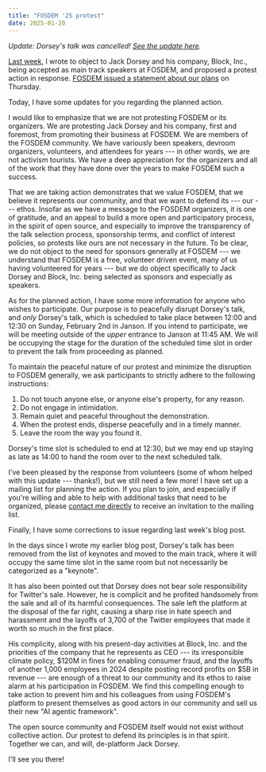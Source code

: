 ```yaml
---
title: "FOSDEM '25 protest"
date: 2025-01-20
---
```


*Update: Dorsey's talk was cancelled! [See the update here](/2025/01/23/2025-01-23-Transparency-and-governance-FOSDEM.html).*

[Last week][previous], I wrote to object to Jack Dorsey and his company, Block,
Inc., being accepted as main track speakers at FOSDEM, and proposed a protest
action in response. [FOSDEM issued a statement about our plans][statement] on
Thursday.

Today, I have some updates for you regarding the planned action.

[previous]: /2025/01/16/2025-01-16-No-Billionares-at-FOSDEM-please.html
[statement]: https://fosdem.org/2025/news/2025-01-16-protests/

I would like to emphasize that we are not protesting FOSDEM or its organizers.
We are protesting Jack Dorsey and his company, first and foremost, from
promoting their business at FOSDEM. We are members of the FOSDEM community. We
have variously been speakers, devroom organizers, volunteers, and attendees for
years --- in other words, we are not activism tourists. We have a deep
appreciation for the organizers and all of the work that they have done over the
years to make FOSDEM such a success.

That we are taking action demonstrates that we value FOSDEM, that we believe it
represents our community, and that we want to defend its --- our --- ethos.
Insofar as we have a message to the FOSDEM organizers, it is one of gratitude,
and an appeal to build a more open and participatory process, in the spirit of
open source, and especially to improve the transparency of the talk selection
process, sponsorship terms, and conflict of interest policies, so protests like
ours are not necessary in the future. To be clear, we do not object to the need
for sponsors generally at FOSDEM --- we understand that FOSDEM is a free,
volunteer driven event, many of us having volunteered for years --- but we do
object specifically to Jack Dorsey and Block, Inc. being selected as sponsors
and especially as speakers.

As for the planned action, I have some more information for anyone who wishes to
participate. Our purpose is to peacefully disrupt Dorsey's talk, and *only*
Dorsey's talk, which is scheduled to take place between 12:00 and 12:30 on
Sunday, February 2nd in Janson. If you intend to participate, we will be meeting
outside of the *upper* entrance to Janson at 11:45 AM. We will be occupying the
stage for the duration of the scheduled time slot in order to prevent the talk
from proceeding as planned.

To maintain the peaceful nature of our protest and minimize the disruption to
FOSDEM generally, we ask participants to strictly adhere to the following
instructions:

1. Do not touch anyone else, or anyone else's property, for any reason.
1. Do not engage in intimidation.
1. Remain quiet and peaceful throughout the demonstration.
1. When the protest ends, disperse peacefully and in a timely manner.
1. Leave the room the way you found it.

Dorsey's time slot is scheduled to end at 12:30, but we may end up staying as
late as 14:00 to hand the room over to the next scheduled talk.

I've been pleased by the response from volunteers (some of whom helped with this
update --- thanks!), but we still need a few more! I have set up a mailing list
for planning the action. If you plan to join, and especially if you're willing
and able to help with additional tasks that need to be organized, please
[contact me directly](mailto:sir@cmpwn.com) to receive an invitation to the
mailing list.

Finally, I have some corrections to issue regarding last week's blog post.

In the days since I wrote my earlier blog post, Dorsey's talk has been removed
from the list of keynotes and moved to the main track, where it will occupy the
same time slot in the same room but not necessarily be categorized as a
"keynote".

It has also been pointed out that Dorsey does not bear sole responsibility for
Twitter's sale. However, he is complicit and he profited handsomely from the
sale and all of its harmful consequences. The sale left the platform at the
disposal of the far right, causing a sharp rise in hate speech and harassment
and the layoffs of 3,700 of the Twitter employees that made it worth so much in
the first place.

His complicity, along with his present-day activities at Block, Inc. and the
priorities of the company that he represents as CEO --- its irresponsible
climate policy, $120M in fines for enabling consumer fraud, and the layoffs of
another 1,000 employees in 2024 despite posting record profits on $5B in revenue
--- are enough of a threat to our community and its ethos to raise alarm at his
participation in FOSDEM. We find this compelling enough to take action to
prevent him and his colleagues from using FOSDEM's platform to present
themselves as good actors in our community and sell us their new "AI agentic
framework".

The open source community and FOSDEM itself would not exist without collective
action. Our protest to defend its principles is in that spirit. Together we can,
and will, de-platform Jack Dorsey.

I'll see you there!
